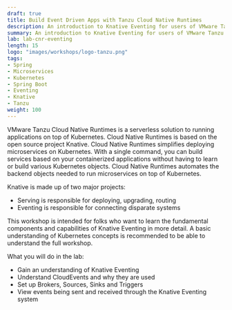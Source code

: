 ```yaml
---
draft: true
title: Build Event Driven Apps with Tanzu Cloud Native Runtimes
description: An introduction to Knative Eventing for users of VMware Tanzu Cloud Native Runtimes.
summary: An introduction to Knative Eventing for users of VMware Tanzu Cloud Native Runtimes.
lab: lab-cnr-eventing
length: 15
logo: "images/workshops/logo-tanzu.png"
tags:
- Spring
- Microservices
- Kubernetes
- Spring Boot
- Eventing
- Knative
- Tanzu
weight: 100
---
```


VMware Tanzu Cloud Native Runtimes is a serverless solution to running applications on top of Kubernetes. Cloud Native Runtimes is based on the open source project Knative. Cloud Native Runtimes simplifies deploying microservices on Kubernetes. With a single command, you can build services based on your containerized applications without having to learn or build various Kubernetes objects. Cloud Native Runtimes automates the backend objects needed to run microservices on top of Kubernetes.

Knative is made up of two major projects:

- Serving is responsible for deploying, upgrading, routing
- Eventing is responsible for connecting disparate systems

This workshop is intended for folks who want to learn the fundamental components and capabilities of Knative Eventing in more detail. A basic understanding of Kubernetes concepts is recommended to be able to understand the full workshop.

What you will do in the lab:

- Gain an understanding of Knative Eventing
- Understand CloudEvents and why they are used
- Set up Brokers, Sources, Sinks and Triggers
- View events being sent and received through the Knative Eventing system